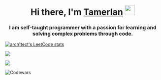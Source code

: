 <h1 align="center">Hi there, I'm <a href="#" target="_blank">Tamerlan</a> 
<img src="https://github.com/blackcater/blackcater/raw/main/images/Hi.gif" height="32"/></h1>
<h3 align="center">I am self-taught programmer with a passion for learning and solving complex problems through code.</h3>

[![arch1tect's LeetCode stats](https://leetcode-stats-six.vercel.app/api?username=arch1tect&theme=dark)](https://leetcode.com/arch1tect/)

![](https://komarev.com/ghpvc/?username=your-github-arch1tect1)

![](https://github-profile-summary-cards.vercel.app/api/cards/stats?username=arch1tect1&theme=dark)

![Codewars](https://github.r2v.ch/codewars?user=arch1tect1&stroke=COLOR)

<!--
**arch1tect1/arch1tect1** is a ✨ _special_ ✨ repository because its `README.md` (this file) appears on your GitHub profile.

Here are some ideas to get you started:

- 🔭 I’m currently working on ...
- 🌱 I’m currently learning ...
- 👯 I’m looking to collaborate on ...
- 🤔 I’m looking for help with ...
- 💬 Ask me about ...
- 📫 How to reach me: ...
- 😄 Pronouns: ...
- ⚡ Fun fact: ...
-->
